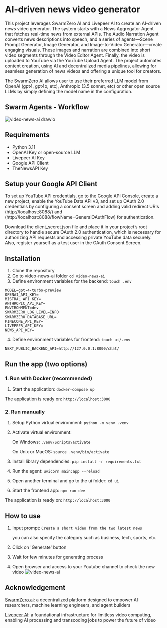# AI-driven news video generator
This project leverages SwarmZero AI and Livepeer AI to create an AI-driven news video generator. The system starts with a News Aggregator Agent that fetches real-time news from external APIs. The Audio Narration Agent converts news descriptions into speech, and a series of agents—Scene Prompt Generator, Image Generator, and Image-to-Video Generator—create engaging visuals. These images and narration are combined into short video segments through the Video Editor Agent. Finally, the video is uploaded to YouTube via the YouTube Upload Agent. The project automates content creation, using AI and decentralized media pipelines, allowing for seamless generation of news videos and offering a unique tool for creators.

The SwarmZero AI allows user to use their preferred LLM model from OpenAI (gpt4, gpt4o, etc), Anthropic (3.5 sonnet, etc) or other open source LLMs by simply defining the model name in the configuration.

## Swarm Agents - Workflow
![video-news-ai drawio](https://github.com/user-attachments/assets/c2976ada-4672-46f1-a931-3af0036b90e9)

## Requirements

- Python 3.11
- OpenAI Key or open-source LLM
- Livepeer AI Key
- Google API Client
- TheNewsAPI Key

## Setup your Google API Client
To set up YouTube API credentials, go to the Google API Console, create a new project, enable the YouTube Data API v3, and set up OAuth 2.0 credentials by configuring a consent screen and adding valid redirect URIs (http://localhost:8088/) and (http://localhost:8088/flowName=GeneralOAuthFlow) for authentication. 

Download the client_secret.json file and place it in your project’s root directory to handle secure OAuth 2.0 authentication, which is necessary for authorizing API requests and accessing private YouTube data securely. Also, register yourself as a test user in the OAuth Consent Screen.

## Installation

1. Clone the repository
2. Go to video-news-ai folder
   `cd video-news-ai`
3. Define environment variables for the backend:
`touch .env`
```
MODEL=gpt-4-turbo-preview
OPENAI_API_KEY=
MISTRAL_API_KEY=
ANTHROPIC_API_KEY=
ENVIRONMENT=dev
SWARMZERO_LOG_LEVEL=INFO
SWARMZERO_DATABASE_URL=
PINECONE_API_KEY=
LIVEPEER_API_KEY=
NEWS_API_KEY=
```
4. Define environment variables for frontend:
`touch ui/.env`
```
NEXT_PUBLIC_BACKEND_API=http://127.0.0.1:8000/chat/
```

## Run the app (two options)
### 1. Run with Docker (recommended)
1. Start the application:
`docker-compose up`

The application is ready on: `http://localhost:3000`
### 2. Run manually
1. Setup Python virtual environment: `python -m venv .venv`
2. Activate virtual environment:

   On Windows: `.venv\Scripts\activate`

   On Unix or MacOS: `source .venv/bin/activate`

3. Install library dependencies: `pip install -r requirements.txt`
4. Run the agent: `uvicorn main:app --reload`

5. Open another terminal and go to the ui folder:
`cd ui`
6. Start the frontend app:
`npm run dev`

The application is ready on: `http://localhost:3000`

## How to use
1. Input prompt: ```Create a short video from the two latest news```

     you can also specify the category such as business, tech, sports, etc.

2. Click on 'Generate' button
3. Wait for few minutes for generating process
4. Open browser and access to your Youtube channel to check the new video
![video-news-ai](https://github.com/user-attachments/assets/f51d175a-4b40-4556-aacb-202183e8ff07)


## Acknowledgement
[SwarmZero.ai](https://swarmzero.ai/): a decentralized platform designed to empower AI researchers, machine learning engineers, and agent builders

[Livepeer AI](https://www.livepeer.org/): a foundational infrastructure for limitless video computing, enabling AI processing and transcoding jobs to power the future of video
